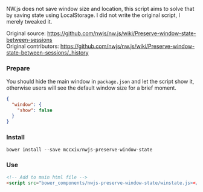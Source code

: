 NW.js does not save window size and location, this script aims to solve that by saving state using LocalStorage. I did not write the original script, I merely tweaked it.

Original source: https://github.com/nwjs/nw.js/wiki/Preserve-window-state-between-sessions  
Original contributors: https://github.com/nwjs/nw.js/wiki/Preserve-window-state-between-sessions/_history

### Prepare
You should hide the main window in ```package.json``` and let the script show it, otherwise users will see the default window size for a brief moment. 
```JSON
{
  "window": {
    "show": false
  }
}
```

### Install
```
bower install --save mccxiv/nwjs-preserve-window-state
```

### Use
```HTML
<!-- Add to main html file -->
<script src="bower_components/nwjs-preserve-window-state/winstate.js></script>
```